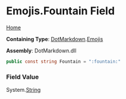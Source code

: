 # Emojis\.Fountain Field

[Home](../../../README.md)

**Containing Type**: [DotMarkdown](../../README.md)\.[Emojis](../README.md)

**Assembly**: DotMarkdown\.dll

```csharp
public const string Fountain = ":fountain:"
```

### Field Value

System\.[String](https://docs.microsoft.com/en-us/dotnet/api/system.string)